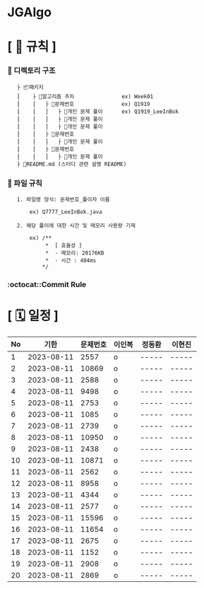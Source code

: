 # JGAlgo

# **[ 🚫 규칙 ]**

### **📌 디렉토리 구조**

       ├ 📦패키지
       ⎮    ├ 📁알고리즘 주차               ex) Week01
       ⎮    ⎮   ├ 📁문제번호               ex) Q1919
       ⎮    ⎮   ⎮   ├︎ 📃개인 문제 풀이      ex) Q1919_LeeInBok
       ⎮    ⎮   ⎮   ├︎ 📃개인 문제 풀이
       ⎮    ⎮   ⎮   ├ 📃개인 문제 풀이
       ⎮    ⎮   ├ 📁문제번호  
       ⎮    ⎮   ⎮   ├︎ 📃개인 문제 풀이
       ⎮    ⎮   ├ 📁문제번호
       ⎮    ⎮   ⎮   ├ 📃개인 문제 풀이
       ├ 📝README.md (스터디 관련 설명 README)


### **📌 파일 규칙**

       1. 파일명 양식: 문제번호_풀이자 이름
   
           ex) Q7777_LeeInBok.java

       2. 해당 풀이에 대한 시간 및 메모리 사용량 기재
           
           ex) /**
                *  [ 효율성 ]
                *  - 메모리: 20176KB
                *  - 시간 : 404ms
               */

### **:octocat::Commit Rule** ###


# **[ 🗓 일정 ]**
|No|기한|문제번호|이인복|정동환|이현진
|-|------|-----|-----|-----|-----|
|1|2023-08-11|2557| o |-----|-----|
|2|2023-08-11|10869| o |-----|-----|
|3|2023-08-11|2588| o |-----|-----|
|4|2023-08-11|9498| o |-----|-----|
|5|2023-08-11|2753| o |-----|-----|
|6|2023-08-11|1085| o |-----|-----|
|7|2023-08-11|2739| o |-----|-----|
|8|2023-08-11|10950| o |-----|-----|
|9|2023-08-11|2438| o |-----|-----|
|10|2023-08-11|10871| o |-----|-----|
|11|2023-08-11|2562| o |-----|-----|
|12|2023-08-11|8958| o |-----|-----|
|13|2023-08-11|4344| o |-----|-----|
|14|2023-08-11|2577| o |-----|-----|
|15|2023-08-11|15596| o |-----|-----|
|16|2023-08-11|11654| o |-----|-----|
|17|2023-08-11|2675| o |-----|-----|
|18|2023-08-11|1152| o |-----|-----|
|19|2023-08-11|2908| o |-----|-----|
|20|2023-08-11|2869| o |-----|-----|